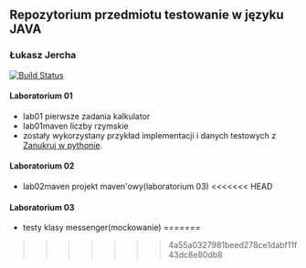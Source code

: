## Repozytorium przedmiotu testowanie w języku JAVA
### Łukasz Jercha
[![Build Status](https://travis-ci.org/ljercha/testowanie-java.svg?branch=master)](https://travis-ci.org/ljercha/testowanie-java)
#### Laboratorium 01 
- lab01 pierwsze zadania kalkulator
- lab01maven liczby rzymskie 
 - zostały wykorzystany przykład implementacji i danych testowych z [Zanukruj w pythonie](http://pl.wikibooks.org/wiki/Zanurkuj_w_Pythonie).

#### Laboratorium 02
- lab02maven projekt maven'owy(laboratorium 03)
<<<<<<< HEAD

#### Laboratorium 03
- testy klasy messenger(mockowanie)
=======
>>>>>>> 4a55a0327981beed278ce1dabf11f43dc8e80db8
